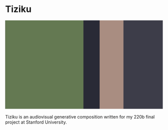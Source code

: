 # Tiziku

![tiziku](shot.png)

Tiziku is an audiovisual generative composition written for my 220b final 
project at Stanford University.

